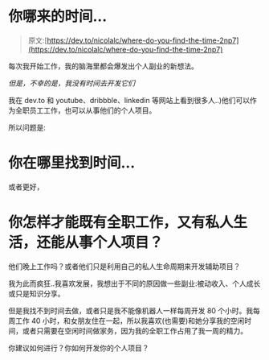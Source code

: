 # 你哪来的时间...

> 原文:[https://dev.to/nicolalc/where-do-you-find-the-time-2np7](https://dev.to/nicolalc/where-do-you-find-the-time-2np7)

每次我开始工作，我的脑海里都会爆发出个人副业的新想法。

*但是，不幸的是，我没有时间去开发它们*

我在 dev.to 和 youtube、dribbble、linkedin 等网站上看到很多人..)他们可以作为全职员工工作，也可以从事他们的个人项目。

所以问题是:

# [](#where-do-you-find-the-time)你在哪里找到时间...

或者更好，

# 你怎样才能既有全职工作，又有私人生活，还能从事个人项目？

他们晚上工作吗？或者他们只是利用自己的私人生命周期来开发辅助项目？

我为此而疯狂..我喜欢发展，我想出于不同的原因做一些副业:被动收入、个人成长或只是知识分享。

但是我找不到时间去做，或者只是我不能像机器人一样每周开发 80 个小时。我每周工作 40 小时，和女朋友住在一起，所以我喜欢(也需要)和她分享我的空闲时间，或者只需要在空闲时间做家务，因为我的全职工作占用了我一周的精力。

你建议如何进行？你如何开发你的个人项目？